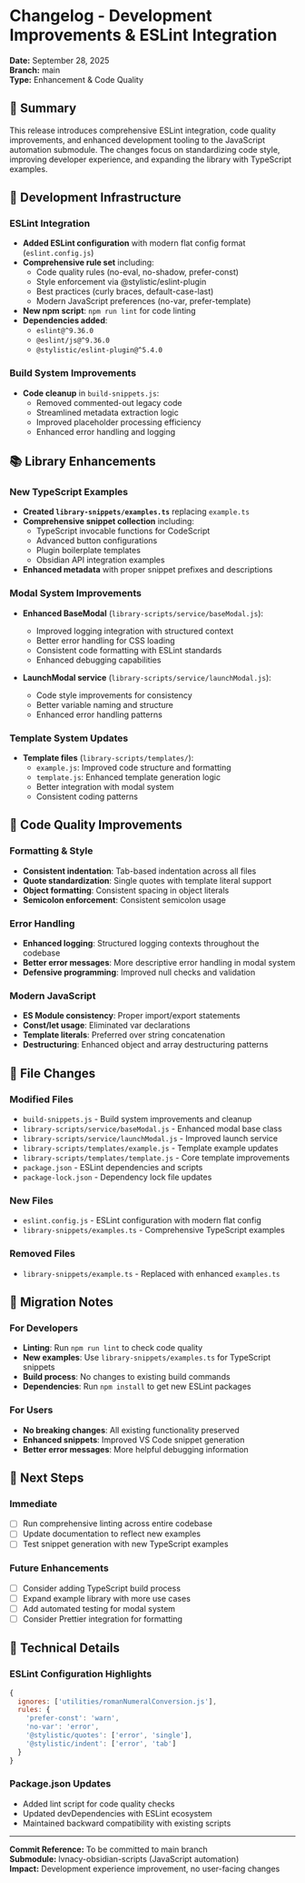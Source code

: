 # Changelog - Development Improvements & ESLint Integration

**Date:** September 28, 2025  
**Branch:** main  
**Type:** Enhancement & Code Quality

## 🎯 Summary

This release introduces comprehensive ESLint integration, code quality improvements, and enhanced development tooling to the JavaScript automation submodule. The changes focus on standardizing code style, improving developer experience, and expanding the library with TypeScript examples.

## 🔧 Development Infrastructure

### ESLint Integration
- **Added ESLint configuration** with modern flat config format (`eslint.config.js`)
- **Comprehensive rule set** including:
  - Code quality rules (no-eval, no-shadow, prefer-const)
  - Style enforcement via @stylistic/eslint-plugin
  - Best practices (curly braces, default-case-last)
  - Modern JavaScript preferences (no-var, prefer-template)
- **New npm script**: `npm run lint` for code linting
- **Dependencies added**:
  - `eslint@^9.36.0`
  - `@eslint/js@^9.36.0`
  - `@stylistic/eslint-plugin@^5.4.0`

### Build System Improvements
- **Code cleanup** in `build-snippets.js`:
  - Removed commented-out legacy code
  - Streamlined metadata extraction logic
  - Improved placeholder processing efficiency
  - Enhanced error handling and logging

## 📚 Library Enhancements

### New TypeScript Examples
- **Created `library-snippets/examples.ts`** replacing `example.ts`
- **Comprehensive snippet collection** including:
  - TypeScript invocable functions for CodeScript
  - Advanced button configurations
  - Plugin boilerplate templates
  - Obsidian API integration examples
- **Enhanced metadata** with proper snippet prefixes and descriptions

### Modal System Improvements
- **Enhanced BaseModal** (`library-scripts/service/baseModal.js`):
  - Improved logging integration with structured context
  - Better error handling for CSS loading
  - Consistent code formatting with ESLint standards
  - Enhanced debugging capabilities

- **LaunchModal service** (`library-scripts/service/launchModal.js`):
  - Code style improvements for consistency
  - Better variable naming and structure
  - Enhanced error handling patterns

### Template System Updates
- **Template files** (`library-scripts/templates/`):
  - `example.js`: Improved code structure and formatting
  - `template.js`: Enhanced template generation logic
  - Better integration with modal system
  - Consistent coding patterns

## 🧹 Code Quality Improvements

### Formatting & Style
- **Consistent indentation**: Tab-based indentation across all files
- **Quote standardization**: Single quotes with template literal support
- **Object formatting**: Consistent spacing in object literals
- **Semicolon enforcement**: Consistent semicolon usage

### Error Handling
- **Enhanced logging**: Structured logging contexts throughout the codebase
- **Better error messages**: More descriptive error handling in modal system
- **Defensive programming**: Improved null checks and validation

### Modern JavaScript
- **ES Module consistency**: Proper import/export statements
- **Const/let usage**: Eliminated var declarations
- **Template literals**: Preferred over string concatenation
- **Destructuring**: Enhanced object and array destructuring patterns

## 📁 File Changes

### Modified Files
- `build-snippets.js` - Build system improvements and cleanup
- `library-scripts/service/baseModal.js` - Enhanced modal base class
- `library-scripts/service/launchModal.js` - Improved launch service
- `library-scripts/templates/example.js` - Template example updates
- `library-scripts/templates/template.js` - Core template improvements
- `package.json` - ESLint dependencies and scripts
- `package-lock.json` - Dependency lock file updates

### New Files
- `eslint.config.js` - ESLint configuration with modern flat config
- `library-snippets/examples.ts` - Comprehensive TypeScript examples

### Removed Files
- `library-snippets/example.ts` - Replaced with enhanced `examples.ts`

## 🔄 Migration Notes

### For Developers
- **Linting**: Run `npm run lint` to check code quality
- **New examples**: Use `library-snippets/examples.ts` for TypeScript snippets
- **Build process**: No changes to existing build commands
- **Dependencies**: Run `npm install` to get new ESLint packages

### For Users
- **No breaking changes**: All existing functionality preserved
- **Enhanced snippets**: Improved VS Code snippet generation
- **Better error messages**: More helpful debugging information

## 🚀 Next Steps

### Immediate
- [ ] Run comprehensive linting across entire codebase
- [ ] Update documentation to reflect new examples
- [ ] Test snippet generation with new TypeScript examples

### Future Enhancements
- [ ] Consider adding TypeScript build process
- [ ] Expand example library with more use cases
- [ ] Add automated testing for modal system
- [ ] Consider Prettier integration for formatting

## 🔗 Technical Details

### ESLint Configuration Highlights
```javascript
{
  ignores: ['utilities/romanNumeralConversion.js'],
  rules: {
    'prefer-const': 'warn',
    'no-var': 'error',
    '@stylistic/quotes': ['error', 'single'],
    '@stylistic/indent': ['error', 'tab']
  }
}
```

### Package.json Updates
- Added lint script for code quality checks
- Updated devDependencies with ESLint ecosystem
- Maintained backward compatibility with existing scripts

---

**Commit Reference:** To be committed to main branch  
**Submodule:** lvnacy-obsidian-scripts (JavaScript automation)  
**Impact:** Development experience improvement, no user-facing changes